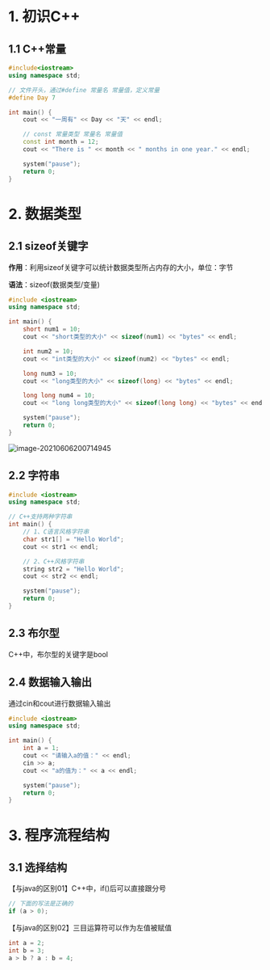 # 1. 初识C++

## 1.1 C++常量

```c++
#include<iostream>
using namespace std;

// 文件开头，通过#define 常量名 常量值，定义常量
#define Day 7

int main() {
	cout << "一周有" << Day << "天" << endl;

	// const 常量类型 常量名 常量值
	const int month = 12;
	cout << "There is " << month << " months in one year." << endl;

	system("pause");
	return 0;
}
```

# 2. 数据类型

## 2.1 sizeof关键字

**作用**：利用sizeof关键字可以统计数据类型所占内存的大小，单位：字节

**语法**：sizeof(数据类型/变量)

```c++
#include <iostream>
using namespace std;

int main() {
	short num1 = 10;
	cout << "short类型的大小" << sizeof(num1) << "bytes" << endl;

	int num2 = 10;
	cout << "int类型的大小" << sizeof(num2) << "bytes" << endl;

	long num3 = 10;
	cout << "long类型的大小" << sizeof(long) << "bytes" << endl;

	long long num4 = 10;
	cout << "long long类型的大小" << sizeof(long long) << "bytes" << endl;

	system("pause");
	return 0;
}
```

![image-20210606200714945](D:\文档\md文件\images\image-20210606200714945.png)

## 2.2 字符串

```C++
#include <iostream>
using namespace std;

// C++支持两种字符串
int main() {
	// 1、C语言风格字符串
	char str1[] = "Hello World";
	cout << str1 << endl;

	// 2、C++风格字符串
	string str2 = "Hello World";
	cout << str2 << endl;

	system("pause");
	return 0;
}
```

## 2.3 布尔型

C++中，布尔型的关键字是bool

## 2.4 数据输入输出

通过cin和cout进行数据输入输出

```c++
#include <iostream>
using namespace std;

int main() {
	int a = 1;
	cout << "请输入a的值：" << endl;
	cin >> a;
	cout << "a的值为：" << a << endl;

	system("pause");
	return 0;
}
```

# 3. 程序流程结构

## 3.1 选择结构

【与java的区别01】C++中，if()后可以直接跟分号

```C++
// 下面的写法是正确的
if (a > 0);
```

【与java的区别02】三目运算符可以作为左值被赋值

```C++
int a = 2;
int b = 3;
a > b ? a : b = 4;
```
